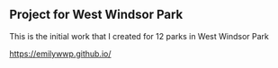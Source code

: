 ## Project for West Windsor Park 
This is the initial work that I created for 12 parks in West Windsor Park 

https://emilywwp.github.io/
